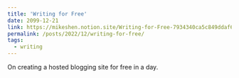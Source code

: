 ```yaml
---
title: 'Writing for Free'
date: 2099-12-21
link: https://mikeshen.notion.site/Writing-for-Free-7934340ca5c849ddaf6ff92c5fc031a6
permalink: /posts/2022/12/writing-for-free/
tags:
  - writing
---
```

On creating a hosted blogging site for free in a day.
